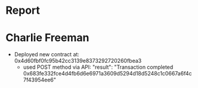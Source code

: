 # Report


# Charlie Freeman 
- Deployed new contract at: 0x4d60fbf0fc95b42cc3139e8373292720260fbea3
  - used POST method via API: "result": "Transaction completed 0x683fe332fce4d4fb6d6e6971a3609d5294d18d5248c1c0667a6f4c7f43954ee6"
